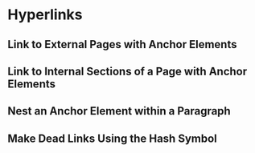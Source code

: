 # Hyperlinks

## Link to External Pages with Anchor Elements

## Link to Internal Sections of a Page with Anchor Elements

## Nest an Anchor Element within a Paragraph

## Make Dead Links Using the Hash Symbol

